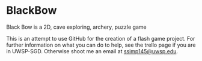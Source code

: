 BlackBow
========

Black Bow is a 2D, cave exploring, archery, puzzle game

This is an attempt to use GitHub for the creation of a flash game project.  For further information on what you can do to help, see the trello page if you are in UWSP-SGD.  Otherwise shoot me an email at ssimp145@uwsp.edu.
